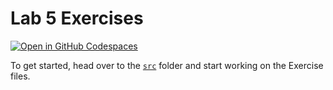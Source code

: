 # Lab 5 Exercises

[![Open in GitHub Codespaces](https://github.com/codespaces/badge.svg)](https://codespaces.new/HWU-F27SA-Java/Lab05_exercises/)

To get started, head over to the [`src`](./src/) folder and start working on the Exercise files.
